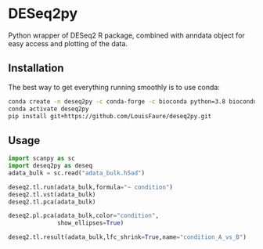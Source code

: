 # DESeq2py
Python wrapper of DESeq2 R package, combined with anndata object for easy access and plotting of the data.

## Installation

The best way to get everything running smoothly is to use conda:

```bash
conda create -n deseq2py -c conda-forge -c bioconda python=3.8 bioconductor-deseq2 bioconductor-apeglm rpy2 -y
conda activate deseq2py
pip install git+https://github.com/LouisFaure/deseq2py.git
```
    
## Usage

```python
import scanpy as sc
import deseq2py as deseq
adata_bulk = sc.read("adata_bulk.h5ad")

deseq2.tl.run(adata_bulk,formula="~ condition")
deseq2.tl.vst(adata_bulk)
deseq2.tl.pca(adata_bulk)

deseq2.pl.pca(adata_bulk,color="condition",
              show_ellipses=True)

deseq2.tl.result(adata_bulk,lfc_shrink=True,name="condition_A_vs_B")
```
